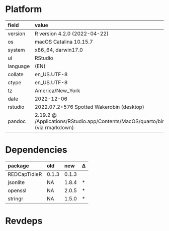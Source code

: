 # Platform

|field    |value                                                                               |
|:--------|:-----------------------------------------------------------------------------------|
|version  |R version 4.2.0 (2022-04-22)                                                        |
|os       |macOS Catalina 10.15.7                                                              |
|system   |x86_64, darwin17.0                                                                  |
|ui       |RStudio                                                                             |
|language |(EN)                                                                                |
|collate  |en_US.UTF-8                                                                         |
|ctype    |en_US.UTF-8                                                                         |
|tz       |America/New_York                                                                    |
|date     |2022-12-06                                                                          |
|rstudio  |2022.07.2+576 Spotted Wakerobin (desktop)                                           |
|pandoc   |2.19.2 @ /Applications/RStudio.app/Contents/MacOS/quarto/bin/tools/ (via rmarkdown) |

# Dependencies

|package      |old   |new   |Δ  |
|:------------|:-----|:-----|:--|
|REDCapTidieR |0.1.3 |0.1.3 |   |
|jsonlite     |NA    |1.8.4 |*  |
|openssl      |NA    |2.0.5 |*  |
|stringr      |NA    |1.5.0 |*  |

# Revdeps

